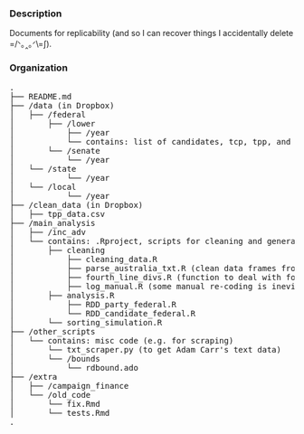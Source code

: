 ### Description
Documents for replicability (and so I can recover things I accidentally delete =/ᐠ｡‸｡ᐟ\\=∫).

### Organization

<pre>
. 
├── README.md 
├── /data (in Dropbox)
│   ├── /federal
│       ├── /lower
│           ├── /year
│           └── contains: list of candidates, tcp, tpp, and two fp .csvs (party-level and candidate-level)
│       └── /senate
│           └── /year
│   └── /state
│           └── /year
│   └── /local
│           └── /year
├── /clean_data (in Dropbox)
│   ├── tpp_data.csv
├── /main_analysis
│   ├── /inc_adv 
│   └── contains: .Rproject, scripts for cleaning and general analysis
│       ├── cleaning
│           ├── cleaning_data.R 
│           ├── parse_australia_txt.R (clean data frames from text data for election results 1998 and earlier)
│           ├── fourth_line_divs.R (function to deal with formatting anomalies in txt data)
│           ├── log_manual.R (some manual re-coding is inevitable...)
│       ├── analysis.R
│           ├── RDD_party_federal.R
│           └── RDD_candidate_federal.R
│       └── sorting_simulation.R 
├── /other_scripts
│   └── contains: misc code (e.g. for scraping)
│       └── txt_scraper.py (to get Adam Carr's text data)
│       └── /bounds
│           └── rdbound.ado
├── /extra
│   ├── /campaign_finance
│   └── /old_code
│       └── fix.Rmd
│       └── tests.Rmd
.    
</pre>

    
